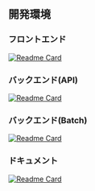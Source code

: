 ## 開発環境

### フロントエンド
[![Readme Card](https://github-readme-stats.vercel.app/api/pin/?username=kondo-akihiro-git&repo=project-React-PartnerReminder)](https://github.com/kondo-akihiro-git/project-React-PartnerReminder)

### バックエンド(API)
[![Readme Card](https://github-readme-stats.vercel.app/api/pin/?username=kondo-akihiro-git&repo=project-FastAPI-PartnerReminder)](https://github.com/kondo-akihiro-git/project-FastAPI-PartnerReminder)

### バックエンド(Batch)
[![Readme Card](https://github-readme-stats.vercel.app/api/pin/?username=kondo-akihiro-git&repo=project-Batch-PartnerReminder)](https://github.com/kondo-akihiro-git/project-Batch-PartnerReminder)

### ドキュメント
[![Readme Card](https://github-readme-stats.vercel.app/api/pin/?username=kondo-akihiro-git&repo=project-document-PartnerReminder)](https://github.com/kondo-akihiro-git/project-document-PartnerReminder)
